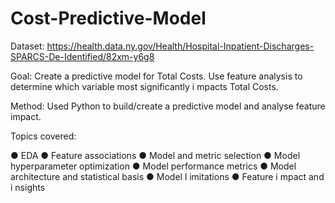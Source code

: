 # Cost-Predictive-Model
Dataset:
https://health.data.ny.gov/Health/Hospital-Inpatient-Discharges-SPARCS-De-Identified/82xm-y6g8

Goal:
Create a predictive model for Total Costs. Use feature analysis to determine which variable
most significantly i mpacts Total Costs.

Method:
Used Python to build/create a predictive model and analyse feature impact. 

Topics covered:

● EDA
● Feature associations
● Model and metric selection
● Model hyperparameter optimization
● Model performance metrics
● Model architecture and statistical basis
● Model l imitations
● Feature i mpact and i nsights
